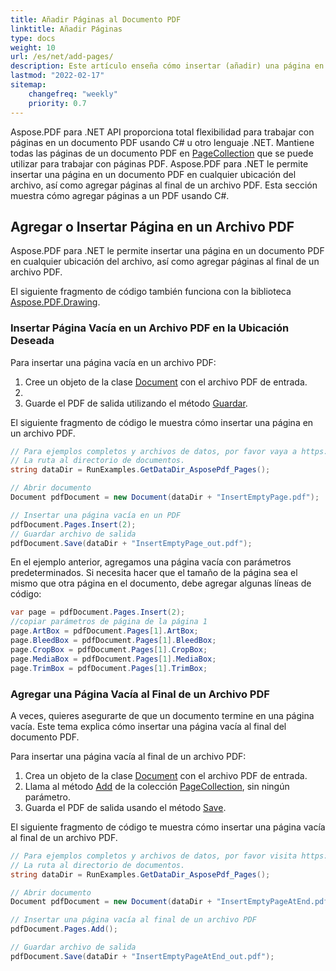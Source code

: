 ```yaml
---
title: Añadir Páginas al Documento PDF
linktitle: Añadir Páginas
type: docs
weight: 10
url: /es/net/add-pages/
description: Este artículo enseña cómo insertar (añadir) una página en la ubicación deseada del archivo PDF. Aprende cómo mover, eliminar (borrar) páginas de un archivo PDF usando C#.
lastmod: "2022-02-17"
sitemap:
    changefreq: "weekly"
    priority: 0.7
---
```

<script type="application/ld+json">
{
    "@context": "https://schema.org",
    "@type": "TechArticle",
    "headline": "Añadir Páginas en PDF con C#",
    "alternativeHeadline": "Cómo añadir Páginas en un documento PDF",
    "author": {
        "@type": "Person",
        "name":"Anastasiia Holub",
        "givenName": "Anastasiia",
        "familyName": "Holub",
        "url":"https://www.linkedin.com/in/anastasiia-holub-750430225/"
    },
    "genre": "generación de documentos PDF",
    "keywords": "pdf, c#, añadir página pdf, insertar página pdf",
    "wordcount": "302",
    "proficiencyLevel":"Principiante",
    "publisher": {
        "@type": "Organization",
        "name": "Equipo de Documentación de Aspose.PDF",
        "url": "https://products.aspose.com/pdf",
        "logo": "https://www.aspose.cloud/templates/aspose/img/products/pdf/aspose_pdf-for-net.svg",
        "alternateName": "Aspose",
        "sameAs": [
            "https://facebook.com/aspose.pdf/",
            "https://twitter.com/asposepdf",
            "https://www.youtube.com/channel/UCmV9sEg_QWYPi6BJJs7ELOg/featured",
            "https://www.linkedin.com/company/aspose",
            "https://stackoverflow.com/questions/tagged/aspose",
            "https://aspose.quora.com/",
            "https://aspose.github.io/"
        ],
        "contactPoint": [
            {
                "@type": "ContactPoint",
                "telephone": "+1 903 306 1676",
                "contactType": "ventas",
                "areaServed": "US",
                "availableLanguage": "en"
            },
            {
                "@type": "ContactPoint",
                "telephone": "+44 141 628 8900",
                "contactType": "ventas",
                "areaServed": "GB",
                "availableLanguage": "en"
            },
            {
                "@type": "ContactPoint",
                "telephone": "+61 2 8006 6987",
                "contactType": "ventas",
                "areaServed": "AU",
                "availableLanguage": "en"
            }
        ]
    },
    "url": "/net/add-pages/",
    "mainEntityOfPage": {
        "@type": "WebPage",
        "@id": "/net/add-pages/"
    },
    "dateModified": "2022-02-04",
    "description": "Este artículo enseña cómo insertar (añadir) una página en la ubicación deseada del archivo PDF. Aprende cómo mover, eliminar (borrar) páginas de un archivo PDF usando C#."
}
</script>
Aspose.PDF para .NET API proporciona total flexibilidad para trabajar con páginas en un documento PDF usando C# u otro lenguaje .NET. Mantiene todas las páginas de un documento PDF en [PageCollection](https://reference.aspose.com/pdf/net/aspose.pdf/pagecollection) que se puede utilizar para trabajar con páginas PDF.
Aspose.PDF para .NET le permite insertar una página en un documento PDF en cualquier ubicación del archivo, así como agregar páginas al final de un archivo PDF.
Esta sección muestra cómo agregar páginas a un PDF usando C#.

## Agregar o Insertar Página en un Archivo PDF

Aspose.PDF para .NET le permite insertar una página en un documento PDF en cualquier ubicación del archivo, así como agregar páginas al final de un archivo PDF.

El siguiente fragmento de código también funciona con la biblioteca [Aspose.PDF.Drawing](/pdf/es/net/drawing/).

### Insertar Página Vacía en un Archivo PDF en la Ubicación Deseada

Para insertar una página vacía en un archivo PDF:

1. Cree un objeto de la clase [Document](https://reference.aspose.com/pdf/net/aspose.pdf/document) con el archivo PDF de entrada.
1.
1. Guarde el PDF de salida utilizando el método [Guardar](https://reference.aspose.com/pdf/net/aspose.pdf.document/save/methods/4).

El siguiente fragmento de código le muestra cómo insertar una página en un archivo PDF.

```cs
// Para ejemplos completos y archivos de datos, por favor vaya a https://github.com/aspose-pdf/Aspose.PDF-for-.NET
// La ruta al directorio de documentos.
string dataDir = RunExamples.GetDataDir_AsposePdf_Pages();

// Abrir documento
Document pdfDocument = new Document(dataDir + "InsertEmptyPage.pdf");

// Insertar una página vacía en un PDF
pdfDocument.Pages.Insert(2);
// Guardar archivo de salida
pdfDocument.Save(dataDir + "InsertEmptyPage_out.pdf");
```

En el ejemplo anterior, agregamos una página vacía con parámetros predeterminados. Si necesita hacer que el tamaño de la página sea el mismo que otra página en el documento, debe agregar algunas líneas de código:

```cs
var page = pdfDocument.Pages.Insert(2);
//copiar parámetros de página de la página 1
page.ArtBox = pdfDocument.Pages[1].ArtBox;
page.BleedBox = pdfDocument.Pages[1].BleedBox;
page.CropBox = pdfDocument.Pages[1].CropBox;
page.MediaBox = pdfDocument.Pages[1].MediaBox;
page.TrimBox = pdfDocument.Pages[1].TrimBox;
```
### Agregar una Página Vacía al Final de un Archivo PDF

A veces, quieres asegurarte de que un documento termine en una página vacía. Este tema explica cómo insertar una página vacía al final del documento PDF.

Para insertar una página vacía al final de un archivo PDF:

1. Crea un objeto de la clase [Document](https://reference.aspose.com/pdf/net/aspose.pdf/document) con el archivo PDF de entrada.
1. Llama al método [Add](https://reference.aspose.com/pdf/net/aspose.pdf.pagecollection/add/methods/1) de la colección [PageCollection](https://reference.aspose.com/pdf/net/aspose.pdf/pagecollection), sin ningún parámetro.
1. Guarda el PDF de salida usando el método [Save](https://reference.aspose.com/pdf/net/aspose.pdf.document/save/methods/4).

El siguiente fragmento de código te muestra cómo insertar una página vacía al final de un archivo PDF.

```cs
// Para ejemplos completos y archivos de datos, por favor visita https://github.com/aspose-pdf/Aspose.PDF-for-.NET
// La ruta al directorio de documentos.
string dataDir = RunExamples.GetDataDir_AsposePdf_Pages();

// Abrir documento
Document pdfDocument = new Document(dataDir + "InsertEmptyPageAtEnd.pdf");

// Insertar una página vacía al final de un archivo PDF
pdfDocument.Pages.Add();

// Guardar archivo de salida
pdfDocument.Save(dataDir + "InsertEmptyPageAtEnd_out.pdf");
```

<script type="application/ld+json">
{
    "@context": "http://schema.org",
    "@type": "SoftwareApplication",
    "name": "Biblioteca Aspose.PDF para .NET",
    "image": "https://www.aspose.cloud/templates/aspose/img/products/pdf/aspose_pdf-for-net.svg",
    "url": "https://www.aspose.com/",
    "publisher": {
        "@type": "Organization",
        "name": "Aspose.PDF",
        "url": "https://products.aspose.com/pdf",
        "logo": "https://www.aspose.cloud/templates/aspose/img/products/pdf/aspose_pdf-for-net.svg",
        "alternateName": "Aspose",
        "sameAs": [
            "https://facebook.com/aspose.pdf/",
            "https://twitter.com/asposepdf",
            "https://www.youtube.com/channel/UCmV9sEg_QWYPi6BJJs7ELOg/featured",
            "https://www.linkedin.com/company/aspose",
            "https://stackoverflow.com/questions/tagged/aspose",
            "https://aspose.quora.com/",
            "https://aspose.github.io/"
        ],
        "contactPoint": [
            {
                "@type": "ContactPoint",
                "telephone": "+1 903 306 1676",
                "contactType": "ventas",
                "areaServed": "US",
                "availableLanguage": "en"
            },
            {
                "@type": "ContactPoint",
                "telephone": "+44 141 628 8900",
                "contactType": "ventas",
                "areaServed": "GB",
                "availableLanguage": "en"
            },
            {
                "@type": "ContactPoint",
                "telephone": "+61 2 8006 6987",
                "contactType": "ventas",
                "areaServed": "AU",
                "availableLanguage": "en"
            }
        ]
    },
    "offers": {
        "@type": "Offer",
        "price": "1199",
        "priceCurrency": "USD"
    },
    "applicationCategory": "Biblioteca de manipulación de PDF para .NET",
    "downloadUrl": "https://www.nuget.org/packages/Aspose.PDF/",
    "operatingSystem": "Windows, MacOS, Linux",
    "screenshot": "https://docs.aspose.com/pdf/net/create-pdf-document/screenshot.png",
    "softwareVersion": "2022.1",
    "aggregateRating": {
        "@type": "AggregateRating",
        "ratingValue": "5",
        "ratingCount": "16"
    }
}
</script>
```

